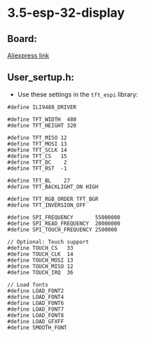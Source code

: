 # 3.5-esp-32-display

## Board:
[Aliexpress link](https://www.aliexpress.us/item/3256808473949829.html?spm=a2g0o.order_list.order_list_main.17.622d1802tacMVU&gatewayAdapt=glo2usa)

## User_sertup.h:
- Use these settings in the `tft_espi` library:
```
#define ILI9488_DRIVER

#define TFT_WIDTH  480
#define TFT_HEIGHT 320

#define TFT_MISO 12
#define TFT_MOSI 13
#define TFT_SCLK 14
#define TFT_CS   15
#define TFT_DC    2
#define TFT_RST  -1

#define TFT_BL    27
#define TFT_BACKLIGHT_ON HIGH

#define TFT_RGB_ORDER TFT_BGR
#define TFT_INVERSION_OFF

#define SPI_FREQUENCY       55000000
#define SPI_READ_FREQUENCY  20000000
#define SPI_TOUCH_FREQUENCY 2500000

// Optional: Touch support
#define TOUCH_CS   33
#define TOUCH_CLK  14
#define TOUCH_MOSI 13
#define TOUCH_MISO 12
#define TOUCH_IRQ  36

// Load fonts
#define LOAD_FONT2
#define LOAD_FONT4
#define LOAD_FONT6
#define LOAD_FONT7
#define LOAD_FONT8
#define LOAD_GFXFF
#define SMOOTH_FONT
```

